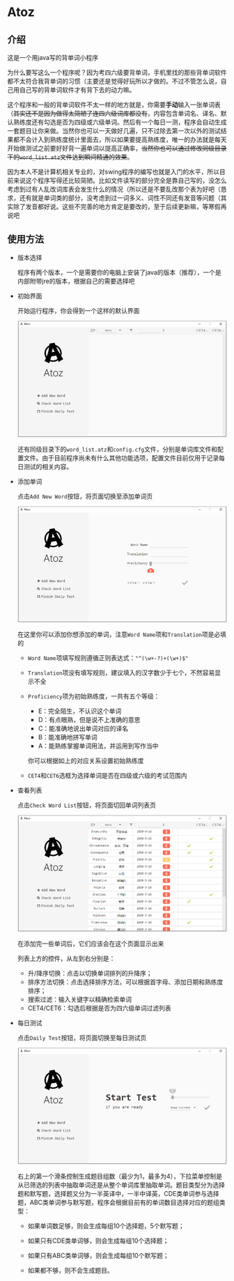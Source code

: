 # Atoz

## 介绍

这是一个用java写的背单词小程序

为什么要写这么一个程序呢？因为考四六级要背单词，手机里找的那些背单词软件都不太符合我背单词的习惯（主要还是觉得好玩所以才做的。不过不管怎么说，自己用自己写的背单词软件才有背下去的动力嘛。

这个程序和一般的背单词软件不太一样的地方就是，你需要**手动**输入一张单词表（~~其实还不是因为做得太简陋了连四六级词库都没有~~，内容包含单词名、译名、默认熟练度还有勾选是否为四级或六级单词。然后有一个每日一测，程序会自动生成一套题目让你来做。当然你也可以一天做好几遍，只不过除去第一次以外的测试结果都不会计入到熟练度统计里面去，所以如果要提高熟练度，唯一的办法就是每天开始做测试之前要好好背一遍单词以提高正确率，~~当然你也可以通过修改同级目录下的`word_list.atz`文件达到瞬间精通的效果~~。

因为本人不是计算机相关专业的，对swing程序的编写也就是入门的水平，所以目前来说这个程序写得还比较简陋。比如文件读写的部分完全是靠自己写的，没怎么考虑到过有人乱改词库表会发生什么的情况（所以还是不要乱改那个表为好吧（恳求，还有就是单词类的部分，没考虑到过一词多义、词性不同还有发音等问题（其实除了发音都好说。这些不完善的地方肯定是要改的，至于后续更新嘛，等寒假再说吧

## 使用方法

+ 版本选择

    程序有两个版本，一个是需要你的电脑上安装了java的版本（推荐），一个是内部附带jre的版本，根据自己的需要选择吧

+ 初始界面

    开始运行程序，你会得到一个这样的默认界面

    ![image_word_list](./md_images/wordList.png)

    还有同级目录下的`word_list.atz`和`config.cfg`文件，分别是单词库文件和配置文件。由于目前程序尚未有什么其他功能选项，配置文件目前仅用于记录每日测试的相关内容。

+ 添加单词

    点击`Add New Word`按钮，将页面切换至添加单词页

    ![image_add_word](./md_images/addWord.png)

    在这里你可以添加你想添加的单词，注意`Word Name`项和`Translation`项是必填的

    + `Word Name`项填写规则遵循正则表达式：`"^(\w+-?)+(\w+)$"`

    + `Translation`项没有填写规则，建议填入的汉字数少于七个，不然容易显示不全

    + `Proficiency`项为初始熟练度，一共有五个等级：

        + E：完全陌生，不认识这个单词
        + D：有点眼熟，但是说不上准确的意思
        + C：能准确地说出单词对应的译名
        + B：能准确地拼写单词
        + A：能熟练掌握单词用法，并运用到写作当中

        你可以根据如上的对应关系设置初始熟练度

    + `CET4`和`CET6`选框为选择单词是否在四级或六级的考试范围内

+ 查看列表

    点击`Check Word List`按钮，将页面切回单词列表页

    ![image_check_word_list](./md_images/wordList_full.png)

    在添加完一些单词后，它们应该会在这个页面显示出来

    列表上方的控件，从左到右分别是：

    + 升/降序切换：点击以切换单词排列的升降序；
    + 排序方法切换：点击选择排序方法，可以根据首字母、添加日期和熟练度排序；
    + 搜索过滤：输入关键字以精确检索单词
    + CET4/CET6：勾选后根据是否为四六级单词过滤列表

+ 每日测试

    点击`Daily Test`按钮，将页面切换至每日测试页

    ![image_daily_test](./md_images/dailyTest.png)

    右上的第一个滑条控制生成题目组数（最少为1，最多为4），下拉菜单控制是从已筛选的列表中抽取单词还是从整个单词库里抽取单词。题目类型分为选择题和默写题，选择题又分为一半英译中，一半中译英，CDE类单词参与选择题，ABC类单词参与默写题，程序会根据目前有的单词数目选择对应的题组类型：

    + 如果单词数足够，则会生成每组10个选择题，5个默写题；

    + 如果只有CDE类单词够，则会生成每组10个选择题；
    + 如果只有ABC类单词够，则会生成每组10个默写题；
    + 如果都不够，则不会生成题目。